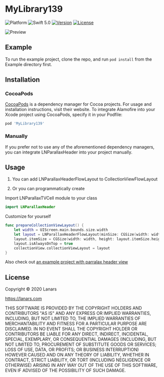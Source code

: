 # MyLibrary139

![Platform](http://img.shields.io/badge/platform-iOS-green.svg?style=flat)
![Swift 5.0](https://img.shields.io/badge/Swift-5.0-orange.svg)
[![Version](https://img.shields.io/cocoapods/v/MyLibrary139.svg?style=flat)](https://cocoapods.org/pods/MyLibrary139)
[![License](http://img.shields.io/badge/license-BSD-lightgrey.svg?style=flat)](https://github.com/OleksandrLan/MyLibrary139/blob/master/LICENSE)


![Preview](https://github.com/LanarsInc/LNParallaxTVCell/blob/master/DEMO.gif)

## Example


To run the example project, clone the repo, and run `pod install` from the Example directory first.

## Installation

### CocoaPods

[CocoaPods](https://cocoapods.org) is a dependency manager for Cocoa projects. For usage and installation instructions, visit their website. To integrate Alamofire into your Xcode project using CocoaPods, specify it in your Podfile:

```ruby
pod 'MyLibrary139'
```

### Manually

If you prefer not to use any of the aforementioned dependency managers, you can integrate LNParallaxHeader into your project manually.

## Usage

1. You can add LNParallaxHeaderFlowLayout  to CollectionViewFlowLayout

2. Or you can programmatically create

Import LNParallaxTVCell module to your class 
```swift
import LNParallaxHeader
```
Сustomize for yourself

```swift
func prepareCollectionViewLayout() {
    let width = UIScreen.main.bounds.size.width
    let layout = LNParallaxHeaderFlowLayout(minSize: CGSize(width: width, height: 44.0), size: CGSize(width: width, height: 180.0))
    layout.itemSize = CGSize(width: width, height: layout.itemSize.height)
    layout.isAlwaysOnTop = true
    collectionView.collectionViewLayout = layout
}
```

Also check out [an example project with parralax header view](https://github.com/OleksandrLan/MyLibrary139/tree/master/Example)

## License

Copyright © 2020 Lanars

https://lanars.com

THIS SOFTWARE IS PROVIDED BY THE COPYRIGHT HOLDERS AND CONTRIBUTORS "AS IS"
AND ANY EXPRESS OR IMPLIED WARRANTIES, INCLUDING, BUT NOT LIMITED TO, THE
IMPLIED WARRANTIES OF MERCHANTABILITY AND FITNESS FOR A PARTICULAR PURPOSE ARE
DISCLAIMED. IN NO EVENT SHALL THE COPYRIGHT HOLDER OR CONTRIBUTORS BE LIABLE
FOR ANY DIRECT, INDIRECT, INCIDENTAL, SPECIAL, EXEMPLARY, OR CONSEQUENTIAL
DAMAGES (INCLUDING, BUT NOT LIMITED TO, PROCUREMENT OF SUBSTITUTE GOODS OR
SERVICES; LOSS OF USE, DATA, OR PROFITS; OR BUSINESS INTERRUPTION) HOWEVER
CAUSED AND ON ANY THEORY OF LIABILITY, WHETHER IN CONTRACT, STRICT LIABILITY,
OR TORT (INCLUDING NEGLIGENCE OR OTHERWISE) ARISING IN ANY WAY OUT OF THE USE
OF THIS SOFTWARE, EVEN IF ADVISED OF THE POSSIBILITY OF SUCH DAMAGE.
